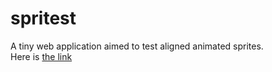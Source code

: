# spritest
A tiny web application aimed to test aligned animated sprites.  
Here is [the link](http://krvch.com/spritest/)
